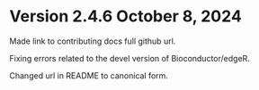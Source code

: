 # Version 2.4.6 October 8, 2024

Made link to contributing docs full github url.

Fixing errors related to the devel version of Bioconductor/edgeR.

Changed url in README to canonical form.

